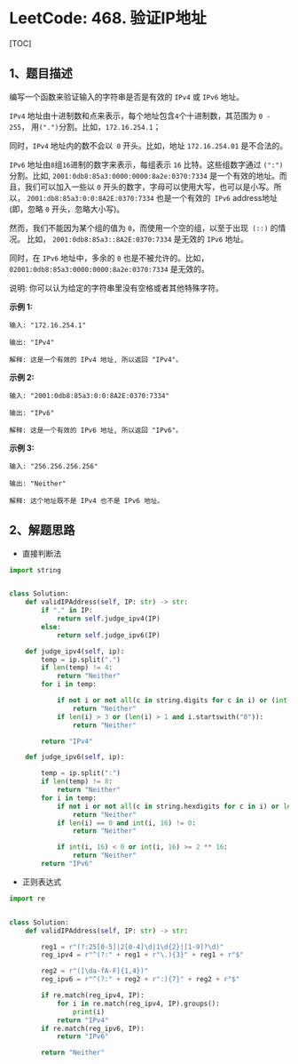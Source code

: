 # LeetCode: 468. 验证IP地址

[TOC]

## 1、题目描述

编写一个函数来验证输入的字符串是否是有效的 `IPv4` 或 `IPv6` 地址。

`IPv4` 地址由十进制数和点来表示，每个地址包含`4`个十进制数，其范围为 `0 - 255`， 用`(".")`分割。比如，`172.16.254.1`；

同时，`IPv4` 地址内的数不会以` 0` 开头。比如，地址 `172.16.254.01` 是不合法的。

`IPv6` 地址由`8`组`16`进制的数字来表示，每组表示 `16` 比特。这些组数字通过 `(":")`分割。比如,  `2001:0db8:85a3:0000:0000:8a2e:0370:7334` 是一个有效的地址。而且，我们可以加入一些以 `0` 开头的数字，字母可以使用大写，也可以是小写。所以， `2001:db8:85a3:0:0:8A2E:0370:7334` 也是一个有效的` IPv6` address地址 (即，忽略 `0` 开头，忽略大小写)。

然而，我们不能因为某个组的值为 `0`，而使用一个空的组，以至于出现` (::)` 的情况。 比如， `2001:0db8:85a3::8A2E:0370:7334` 是无效的 `IPv6` 地址。

同时，在 `IPv6` 地址中，多余的 `0`  也是不被允许的。比如， `02001:0db8:85a3:0000:0000:8a2e:0370:7334` 是无效的。

说明: 你可以认为给定的字符串里没有空格或者其他特殊字符。



**示例 1:**

```
输入: "172.16.254.1"

输出: "IPv4"

解释: 这是一个有效的 IPv4 地址, 所以返回 "IPv4"。

```



**示例 2:**

```
输入: "2001:0db8:85a3:0:0:8A2E:0370:7334"

输出: "IPv6"

解释: 这是一个有效的 IPv6 地址, 所以返回 "IPv6"。

```



**示例 3:**

```
输入: "256.256.256.256"

输出: "Neither"

解释: 这个地址既不是 IPv4 也不是 IPv6 地址。

```



## 2、解题思路

- 直接判断法

```python
import string


class Solution:
    def validIPAddress(self, IP: str) -> str:
        if "." in IP:
            return self.judge_ipv4(IP)
        else:
            return self.judge_ipv6(IP)

    def judge_ipv4(self, ip):
        temp = ip.split(".")
        if len(temp) != 4:
            return "Neither"
        for i in temp:

            if not i or not all(c in string.digits for c in i) or (int(i) >= 256 or int(i) < 0):
                return "Neither"
            if len(i) > 3 or (len(i) > 1 and i.startswith("0")):
                return "Neither"

        return "IPv4"

    def judge_ipv6(self, ip):

        temp = ip.split(":")
        if len(temp) != 8:
            return "Neither"
        for i in temp:
            if not i or not all(c in string.hexdigits for c in i) or len(i) not in range(5):
                return "Neither"
            if len(i) == 0 and int(i, 16) != 0:
                return "Neither"

            if int(i, 16) < 0 or int(i, 16) >= 2 ** 16:
                return "Neither"
        return "IPv6"

```



- 正则表达式

```python
import re


class Solution:
    def validIPAddress(self, IP: str) -> str:

        reg1 = r"(?:25[0-5]|2[0-4]\d|1\d{2}|[1-9]?\d)"
        reg_ipv4 = r"^(?:" + reg1 + r"\.){3}" + reg1 + r"$"

        reg2 = r"([\da-fA-F]{1,4})"
        reg_ipv6 = r"^(?:" + reg2 + r":){7}" + reg2 + r"$"

        if re.match(reg_ipv4, IP):
            for i in re.match(reg_ipv4, IP).groups():
                print(i)
            return "IPv4"
        if re.match(reg_ipv6, IP):
            return "IPv6"

        return "Neither"
```

